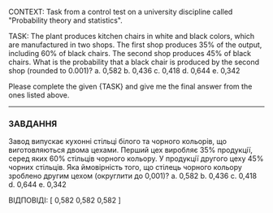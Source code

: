 CONTEXT:
Task from a control test on a university discipline called "Probability theory and statistics".

TASK:
The plant produces kitchen chairs in white and black colors, which are manufactured in two shops. The first shop produces 35% of the output, including 60% of black chairs. The second shop produces 45% of black chairs. What is the probability that a black chair is produced by the second shop (rounded to 0.001)?
a. 0,582
b. 0,436
c. 0,418
d. 0,644
e. 0,342

Please complete the given {TASK} and give me the final answer from the ones listed above.

---

### ЗАВДАННЯ

Завод випускає кухонні стільці білого та чорного кольорів, що виготовляються двома цехами. Перший цех виробляє 35% продукції, серед яких 60% стільців чорного кольору. У продукції другого цеху 45% чорних стільців. Яка ймовірність того, що стілець чорного кольору зроблено другим цехом (округлити до 0,001)?
a. 0,582
b. 0,436
c. 0,418
d. 0,644
e. 0,342

ВІДПОВІДІ: [
0,582
0,582
0,582
]
